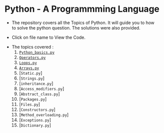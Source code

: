 # Python - A Programmming Language
+ The repository covers all the Topics of Python. It will guide you to how to solve the python question. The solutions were also provided.
- Click on file name to View the Code.
+ The topics covered :
  1. [`Python_basics.py`](https://github.com/Saikiran-Erukonda/Python_learning_assessment/blob/main/1_python_basics.md)
  2. [`Operators.py`](https://github.com/Saikiran-Erukonda/Python_learning_assessment/blob/main/2.Operators.md)
  3. [`Loops.py`](https://github.com/Saikiran-Erukonda/Python_learning_assessment/blob/main/3.Loops.md)
  4. [`Arrays.py`](https://github.com/Saikiran-Erukonda/Python_learning_assessment/blob/main/4.Arrays.md)
  5. [`Static.py`]
  6. [`Strings.py`]
  7. [`inheritance.py`]
  8. [`Access_modifiers.py`]
  9. [`Abstract_class.py`]
  10. [`Packages.py`]
  11. [`Files.py`]
  12. [`Constructors.py`]
  13. [`Method_overloading.py`]
  14. [`Exceptions.py`]
  15. [`Dictionary.py`]
